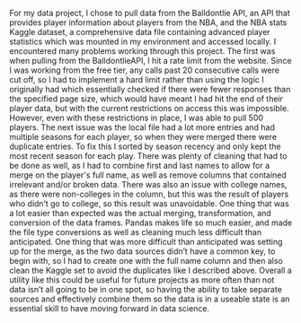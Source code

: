 For my data project, I chose to pull data from the Balldontlie API, an API that provides player information about players from the NBA, and the NBA stats Kaggle dataset, a comprehensive data file containing advanced player statistics which was mounted in my environment and accessed locally. I encountered many problems working through this project. The first was when pulling from the BalldontlieAPI, I hit a rate limit from the website. Since I was working from the free tier, any calls past 20 consecutive calls were cut off, so I had to implement a hard limit rather than using the logic I originally had which essentially checked if there were fewer responses than the specified page size, which would have meant I had hit the end of their player data, but with the current restrictions on access this was impossible. However, even with these restrictions in place, I was able to pull 500 players. The next issue was the local file had a lot more entries and had multiple seasons for each player, so when they were merged there were duplicate entries. To fix this I sorted by season recency and only kept the most recent season for each play. There was plenty of cleaning that had to be done as well, as I had to combine first and last names to allow for a merge on the player's full name, as well as remove columns that contained irrelevant and/or broken data. There was also an issue with college names, as there were non-colleges in the column, but this was the result of players who didn’t go to college, so this result was unavoidable. One thing that was a lot easier than expected was the actual merging, transformation, and conversion of the data frames. Pandas makes life so much easier, and made the file type conversions as well as cleaning much less difficult than anticipated. One thing that was more difficult than anticipated was setting up for the merge, as the two data sources didn’t have a common key, to begin with, so I had to create one with the full name column and then also clean the Kaggle set to avoid the duplicates like I described above. Overall a utility like this could be useful for future projects as more often than not data isn’t all going to be in one spot, so having the ability to take separate sources and effectively combine them so the data is in a useable state is an essential skill to have moving forward in data science.
